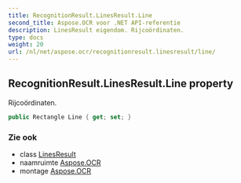 ```yaml
---
title: RecognitionResult.LinesResult.Line
second_title: Aspose.OCR voor .NET API-referentie
description: LinesResult eigendom. Rijcoördinaten.
type: docs
weight: 20
url: /nl/net/aspose.ocr/recognitionresult.linesresult/line/
---
```

## RecognitionResult.LinesResult.Line property

Rijcoördinaten.

```csharp
public Rectangle Line { get; set; }
```

### Zie ook

* class [LinesResult](../)
* naamruimte [Aspose.OCR](../../recognitionresult.linesresult/)
* montage [Aspose.OCR](../../../)


